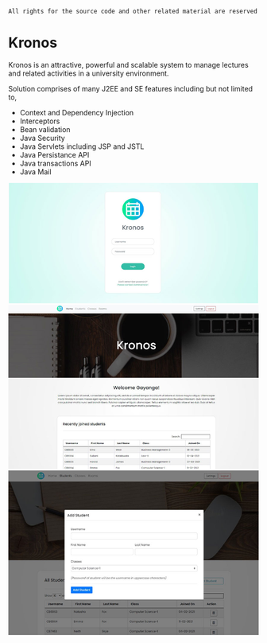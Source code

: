 `All rights for the source code and other related material are reserved`

# Kronos
Kronos is an attractive, powerful and scalable system to manage lectures and related activities in a university environment.

Solution comprises of many J2EE and SE features including but not limited to,

- Context and Dependency Injection
- Interceptors
- Bean validation
- Java Security
- Java Servlets including JSP and JSTL
- Java Persistance API
- Java transactions API
- Java Mail

<img src="1.jpg">
<img src="2.jpg">
<img src="3.jpg">
